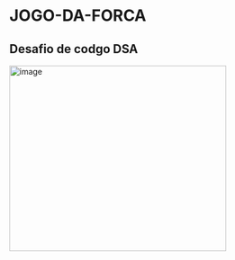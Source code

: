 # JOGO-DA-FORCA
## Desafio de codgo DSA


<img width="385" height="330" alt="image" src="https://github.com/user-attachments/assets/9c99fffa-c364-429f-9cf9-ff267c000626" />
